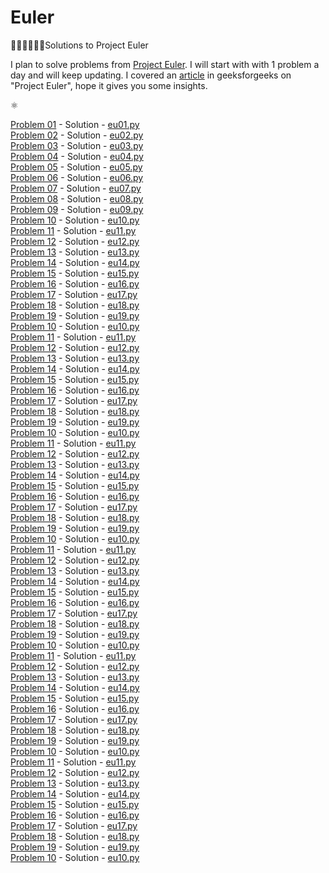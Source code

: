 # Euler
👨🏻‍💻👨🏼‍💻Solutions to Project Euler

I plan to solve problems from [Project Euler](https://projecteuler.net/archives). I will start with with 1 problem a day and will keep updating. I covered an [article](https://www.geeksforgeeks.org/project-euler/) in geeksforgeeks on "Project Euler", hope it gives you some insights.

⚛

[Problem 01](https://projecteuler.net/problem=1) - Solution - [eu01.py]() <br/>
[Problem 02](https://projecteuler.net/problem=2) - Solution - [eu02.py]() <br/>
[Problem 03](https://projecteuler.net/problem=3) - Solution - [eu03.py]() <br/>
[Problem 04](https://projecteuler.net/problem=4) - Solution - [eu04.py]() <br/>
[Problem 05](https://projecteuler.net/problem=5) - Solution - [eu05.py]() <br/>
[Problem 06](https://projecteuler.net/problem=6) - Solution - [eu06.py]() <br/>
[Problem 07](https://projecteuler.net/problem=7) - Solution - [eu07.py]() <br/>
[Problem 08](https://projecteuler.net/problem=8) - Solution - [eu08.py]() <br/>
[Problem 09](https://projecteuler.net/problem=9) - Solution - [eu09.py]() <br/>
[Problem 10](https://projecteuler.net/problem=10) - Solution - [eu10.py]() <br/>
[Problem 11](https://projecteuler.net/problem=11) - Solution - [eu11.py]() <br/>
[Problem 12](https://projecteuler.net/problem=12) - Solution - [eu12.py]() <br/>
[Problem 13](https://projecteuler.net/problem=13) - Solution - [eu13.py]() <br/>
[Problem 14](https://projecteuler.net/problem=14) - Solution - [eu14.py]() <br/>
[Problem 15](https://projecteuler.net/problem=15) - Solution - [eu15.py]() <br/>
[Problem 16](https://projecteuler.net/problem=16) - Solution - [eu16.py]() <br/>
[Problem 17](https://projecteuler.net/problem=17) - Solution - [eu17.py]() <br/>
[Problem 18](https://projecteuler.net/problem=18) - Solution - [eu18.py]() <br/>
[Problem 19](https://projecteuler.net/problem=19) - Solution - [eu19.py]() <br/>
[Problem 10](https://projecteuler.net/problem=10) - Solution - [eu10.py]() <br/>
[Problem 11](https://projecteuler.net/problem=11) - Solution - [eu11.py]() <br/>
[Problem 12](https://projecteuler.net/problem=12) - Solution - [eu12.py]() <br/>
[Problem 13](https://projecteuler.net/problem=13) - Solution - [eu13.py]() <br/>
[Problem 14](https://projecteuler.net/problem=14) - Solution - [eu14.py]() <br/>
[Problem 15](https://projecteuler.net/problem=15) - Solution - [eu15.py]() <br/>
[Problem 16](https://projecteuler.net/problem=16) - Solution - [eu16.py]() <br/>
[Problem 17](https://projecteuler.net/problem=17) - Solution - [eu17.py]() <br/>
[Problem 18](https://projecteuler.net/problem=18) - Solution - [eu18.py]() <br/>
[Problem 19](https://projecteuler.net/problem=19) - Solution - [eu19.py]() <br/>
[Problem 10](https://projecteuler.net/problem=10) - Solution - [eu10.py]() <br/>
[Problem 11](https://projecteuler.net/problem=11) - Solution - [eu11.py]() <br/>
[Problem 12](https://projecteuler.net/problem=12) - Solution - [eu12.py]() <br/>
[Problem 13](https://projecteuler.net/problem=13) - Solution - [eu13.py]() <br/>
[Problem 14](https://projecteuler.net/problem=14) - Solution - [eu14.py]() <br/>
[Problem 15](https://projecteuler.net/problem=15) - Solution - [eu15.py]() <br/>
[Problem 16](https://projecteuler.net/problem=16) - Solution - [eu16.py]() <br/>
[Problem 17](https://projecteuler.net/problem=17) - Solution - [eu17.py]() <br/>
[Problem 18](https://projecteuler.net/problem=18) - Solution - [eu18.py]() <br/>
[Problem 19](https://projecteuler.net/problem=19) - Solution - [eu19.py]() <br/>
[Problem 10](https://projecteuler.net/problem=10) - Solution - [eu10.py]() <br/>
[Problem 11](https://projecteuler.net/problem=11) - Solution - [eu11.py]() <br/>
[Problem 12](https://projecteuler.net/problem=12) - Solution - [eu12.py]() <br/>
[Problem 13](https://projecteuler.net/problem=13) - Solution - [eu13.py]() <br/>
[Problem 14](https://projecteuler.net/problem=14) - Solution - [eu14.py]() <br/>
[Problem 15](https://projecteuler.net/problem=15) - Solution - [eu15.py]() <br/>
[Problem 16](https://projecteuler.net/problem=16) - Solution - [eu16.py]() <br/>
[Problem 17](https://projecteuler.net/problem=17) - Solution - [eu17.py]() <br/>
[Problem 18](https://projecteuler.net/problem=18) - Solution - [eu18.py]() <br/>
[Problem 19](https://projecteuler.net/problem=19) - Solution - [eu19.py]() <br/>
[Problem 10](https://projecteuler.net/problem=10) - Solution - [eu10.py]() <br/>
[Problem 11](https://projecteuler.net/problem=11) - Solution - [eu11.py]() <br/>
[Problem 12](https://projecteuler.net/problem=12) - Solution - [eu12.py]() <br/>
[Problem 13](https://projecteuler.net/problem=13) - Solution - [eu13.py]() <br/>
[Problem 14](https://projecteuler.net/problem=14) - Solution - [eu14.py]() <br/>
[Problem 15](https://projecteuler.net/problem=15) - Solution - [eu15.py]() <br/>
[Problem 16](https://projecteuler.net/problem=16) - Solution - [eu16.py]() <br/>
[Problem 17](https://projecteuler.net/problem=17) - Solution - [eu17.py]() <br/>
[Problem 18](https://projecteuler.net/problem=18) - Solution - [eu18.py]() <br/>
[Problem 19](https://projecteuler.net/problem=19) - Solution - [eu19.py]() <br/>
[Problem 10](https://projecteuler.net/problem=10) - Solution - [eu10.py]() <br/>
[Problem 11](https://projecteuler.net/problem=11) - Solution - [eu11.py]() <br/>
[Problem 12](https://projecteuler.net/problem=12) - Solution - [eu12.py]() <br/>
[Problem 13](https://projecteuler.net/problem=13) - Solution - [eu13.py]() <br/>
[Problem 14](https://projecteuler.net/problem=14) - Solution - [eu14.py]() <br/>
[Problem 15](https://projecteuler.net/problem=15) - Solution - [eu15.py]() <br/>
[Problem 16](https://projecteuler.net/problem=16) - Solution - [eu16.py]() <br/>
[Problem 17](https://projecteuler.net/problem=17) - Solution - [eu17.py]() <br/>
[Problem 18](https://projecteuler.net/problem=18) - Solution - [eu18.py]() <br/>
[Problem 19](https://projecteuler.net/problem=19) - Solution - [eu19.py]() <br/>
[Problem 10](https://projecteuler.net/problem=10) - Solution - [eu10.py]() <br/>
